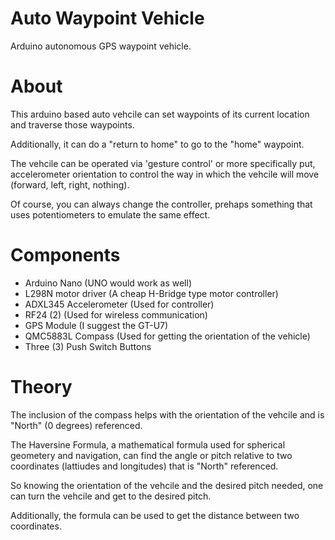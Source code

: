 # Auto Waypoint Vehicle
Arduino autonomous GPS waypoint vehicle. 

# About 

This arduino based auto vehcile can set waypoints of its current location and traverse those waypoints. 

Additionally, it can do a "return to home" to go to the "home" waypoint. 

The vehcile can be operated via 'gesture control' or more specifically put, accelerometer orientation to control the way in which the vehcile will move (forward, left, right, nothing). 

Of course, you can always change the controller, prehaps something that uses potentiometers to emulate the same effect. 

# Components
- Arduino Nano (UNO would work as well) 
- L298N motor driver (A cheap H-Bridge type motor controller) 
- ADXL345 Accelerometer (Used for controller)
- RF24 (2) (Used for wireless communication) 
- GPS Module (I suggest the GT-U7) 
- QMC5883L Compass (Used for getting the orientation of the vehicle) 
- Three (3) Push Switch Buttons

# Theory 

The inclusion of the compass helps with the orientation of the vehcile and is "North" (0 degrees) referenced. 


The Haversine Formula, a mathematical formula used for spherical geometery and navigation, can find the angle or pitch relative to two coordinates (lattiudes and longitudes) that is "North" referenced. 

So knowing the orientation of the vehcile and the desired pitch needed, one can turn the vehcile and get to the desired pitch. 

Additionally, the formula can be used to get the distance between two coordinates. 
